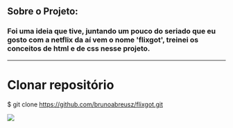 <h2>Sobre o Projeto:</h2>
<h3>Foi uma ideia que tive, juntando um pouco do seriado que eu gosto com a netflix da aí vem o nome 'flixgot', treinei os conceitos de html e de css nesse projeto.</h3>

<hr>

# Clonar repositório

$ git clone https://github.com/brunoabreusz/flixgot.git

<img src="https://uploaddeimagens.com.br/images/002/820/192/full/Sem_t%C3%ADtulo.png?1597004065"/>

